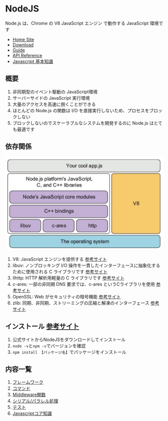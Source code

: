 # NodeJS
Node.js は、Chrome の V8 JavaScript エンジン で動作する JavaScript 環境です
* [Home Site](https://nodejs.org/ja/about/)
* [Download](https://nodejs.org/ja/download/)
* [Guide](https://nodejs.org/ja/docs/guides/)
* [API Reference](https://nodejs.org/ja/docs/)
* [Javascript 基本知識](https://developer.mozilla.org/ja/docs/Web/JavaScript/Guide/)

## 概要
1. 非同期型のイベント駆動の JavaScript環境
1. サーバーサイドの JavaScript 実行環境
1. 大量のアクセスを高速に捌くことができる
1. ほとんどの Node.js の関数は I/O を直接実行しないため、プロセスをブロックしない
1. ブロックしないのでスケーラブルなシステムを開発するのに Node.js はとても最適です

## 依存関係

   ![alt text](https://github.com/kohougen/Language/blob/main/1_NodeJS/Pictures/Software_Stack.PNG)

1. V8: JavaScript エンジンを提供する [参考サイト](https://v8.dev/docs)
1. libuv: ノンブロッキング I/O 操作を一貫したインターフェースに抽象化するために使用される C ライブラリです [参考サイト](http://docs.libuv.org/en/v1.x/)
1. llhttp: HTTP 解析用軽量の C ライブラリです [参考サイト](https://github.com/nodejs/llhttp)
1. c-ares: 一部の非同期 DNS 要求では、c-ares というCライブラリを使用 [参考サイト](https://c-ares.haxx.se/docs.html)
1. OpenSSL:  Web がセキュリティの暗号機能 [参考サイト](https://www.openssl.org/)
1. zlib: 同期、非同期、ストリーミングの圧縮と解凍のインターフェース [参考サイト](https://www.zlib.net/manual.html)

## インストール [参考サイト](https://www.sejuku.net/blog/82322)
1. 公式サイトからNodeJSをダウンロードしてインストール
1. `node -v`と`npm -v`でバージョンを確認
1. `npm install 【パッケージ名】`でパッケージをインストール

## 内容一覧
1. [フレームワーク](https://github.com/kohougen/Language/tree/main/1_NodeJS/1_Framework)
1. [コマンド](https://github.com/kohougen/Language/tree/main/1_NodeJS/2_Command)
1. [Middleware関数](https://github.com/kohougen/Language/tree/main/1_NodeJS/3_Middleware)
1. [シリアル/パラレル処理](https://github.com/kohougen/Language/tree/main/1_NodeJS/4_Serial_Parallel)
1. [テスト](https://github.com/kohougen/Language/tree/main/1_NodeJS/5_Test)
1. [Javascriptコア知識](https://github.com/kohougen/Language/tree/main/1_NodeJS/6_JSCore)
